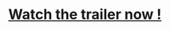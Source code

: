
# [Watch the trailer now !](http://www.youtube.com/watch?v=gpgldjFUYN8 "Timeline and Cinemachine (PoC)")
